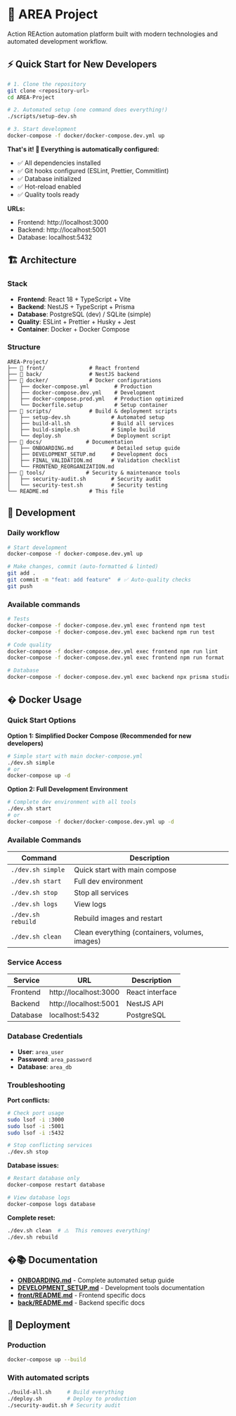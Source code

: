 # 🚀 AREA Project

Action REAction automation platform built with modern technologies and automated development workflow.

## ⚡ Quick Start for New Developers

```bash
# 1. Clone the repository
git clone <repository-url>
cd AREA-Project

# 2. Automated setup (one command does everything!)
./scripts/setup-dev.sh

# 3. Start development
docker-compose -f docker/docker-compose.dev.yml up
```

**That's it! 🎉 Everything is automatically configured:**
- ✅ All dependencies installed
- ✅ Git hooks configured (ESLint, Prettier, Commitlint)
- ✅ Database initialized
- ✅ Hot-reload enabled
- ✅ Quality tools ready

**URLs:**
- Frontend: http://localhost:3000
- Backend: http://localhost:5001
- Database: localhost:5432

## 🏗️ Architecture

### Stack
- **Frontend**: React 18 + TypeScript + Vite
- **Backend**: NestJS + TypeScript + Prisma
- **Database**: PostgreSQL (dev) / SQLite (simple)
- **Quality**: ESLint + Prettier + Husky + Jest
- **Container**: Docker + Docker Compose

### Structure
```
AREA-Project/
├── 📁 front/              # React frontend
├── 📁 back/               # NestJS backend
├── 📁 docker/             # Docker configurations
│   ├── docker-compose.yml        # Production
│   ├── docker-compose.dev.yml    # Development
│   ├── docker-compose.prod.yml   # Production optimized
│   └── Dockerfile.setup          # Setup container
├── 📁 scripts/            # Build & deployment scripts
│   ├── setup-dev.sh             # Automated setup
│   ├── build-all.sh             # Build all services
│   ├── build-simple.sh          # Simple build
│   └── deploy.sh                # Deployment script
├── 📁 docs/              # Documentation
│   ├── ONBOARDING.md            # Detailed setup guide
│   ├── DEVELOPMENT_SETUP.md     # Development docs
│   ├── FINAL_VALIDATION.md      # Validation checklist
│   └── FRONTEND_REORGANIZATION.md
├── 📁 tools/             # Security & maintenance tools
│   ├── security-audit.sh        # Security audit
│   └── security-test.sh         # Security testing
└── README.md             # This file
```

## 🔧 Development

### Daily workflow
```bash
# Start development
docker-compose -f docker-compose.dev.yml up

# Make changes, commit (auto-formatted & linted)
git add .
git commit -m "feat: add feature"  # ✅ Auto-quality checks
git push
```

### Available commands
```bash
# Tests
docker-compose -f docker-compose.dev.yml exec frontend npm test
docker-compose -f docker-compose.dev.yml exec backend npm run test

# Code quality
docker-compose -f docker-compose.dev.yml exec frontend npm run lint
docker-compose -f docker-compose.dev.yml exec frontend npm run format

# Database
docker-compose -f docker-compose.dev.yml exec backend npx prisma studio
```

## � Docker Usage

### Quick Start Options

**Option 1: Simplified Docker Compose (Recommended for new developers)**
```bash
# Simple start with main docker-compose.yml
./dev.sh simple
# or
docker-compose up -d
```

**Option 2: Full Development Environment**
```bash
# Complete dev environment with all tools
./dev.sh start
# or
docker-compose -f docker/docker-compose.dev.yml up -d
```

### Available Commands

| Command | Description |
|---------|-------------|
| `./dev.sh simple` | Quick start with main compose |
| `./dev.sh start` | Full dev environment |
| `./dev.sh stop` | Stop all services |
| `./dev.sh logs` | View logs |
| `./dev.sh rebuild` | Rebuild images and restart |
| `./dev.sh clean` | Clean everything (containers, volumes, images) |

### Service Access

| Service | URL | Description |
|---------|-----|-------------|
| Frontend | http://localhost:3000 | React interface |
| Backend | http://localhost:5001 | NestJS API |
| Database | localhost:5432 | PostgreSQL |

### Database Credentials
- **User**: `area_user`
- **Password**: `area_password` 
- **Database**: `area_db`

### Troubleshooting

**Port conflicts:**
```bash
# Check port usage
sudo lsof -i :3000
sudo lsof -i :5001
sudo lsof -i :5432

# Stop conflicting services
./dev.sh stop
```

**Database issues:**
```bash
# Restart database only
docker-compose restart database

# View database logs
docker-compose logs database
```

**Complete reset:**
```bash
./dev.sh clean  # ⚠️  This removes everything!
./dev.sh rebuild
```

## �📚 Documentation

- **[ONBOARDING.md](./ONBOARDING.md)** - Complete automated setup guide
- **[DEVELOPMENT_SETUP.md](./DEVELOPMENT_SETUP.md)** - Development tools documentation
- **[front/README.md](./front/README.md)** - Frontend specific docs
- **[back/README.md](./back/README.md)** - Backend specific docs

## 🚢 Deployment

### Production
```bash
docker-compose up --build
```

### With automated scripts
```bash
./build-all.sh     # Build everything
./deploy.sh        # Deploy to production
./security-audit.sh # Security audit
```
